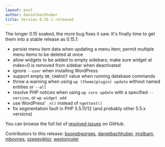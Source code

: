 ```yaml
---
layout: post
author: danielbachhuber
title: Version 0.15.1 released
---
```


The longer 0.15 soaked, the more bug fixes it saw. It's finally time to get them into a stable release as 0.15.1:

* persist menu item data when updating a menu item; permit multiple menu items to be deleted at once
* allow widgets to be added to empty sidebars; make sure widget at index=0 is removed from sidebar when deactivated
* ignore `--user` when installing WordPress
* support empty `DB_CHARSET` value when running database commands
* throw a warning when using `wp (theme|plugin) update` without named entities or `--all`
* resolve PHP notices when using `wp core update` with a specified `--version`, or `wp widget add`
* use WordPress' `_n()` instead of `ngettext()`
* fix segmentation fault in PHP 5.5.11/12 (and probably other 5.5.x versions)

You can browse the full list of [resolved issues](https://github.com/wp-cli/wp-cli/issues?milestone=24&page=1&state=closed) on GitHub.

Contributors to this release: [boonebgorges](https://github.com/boonebgorges), [danielbachhuber](https://github.com/danielbachhuber), [jmslbam](https://github.com/jmslbam), [mboynes](https://github.com/mboynes), [szepeviktor](https://github.com/szepeviktor), [westonruter](https://github.com/westonruter)

